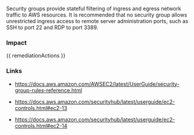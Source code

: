 
Security groups provide stateful filtering of ingress and egress network traffic to AWS
resources. It is recommended that no security group allows unrestricted ingress access to
remote server administration ports, such as SSH to port 22 and RDP to port 3389.


### Impact
<!-- Add Impact here -->

<!-- DO NOT CHANGE -->
{{ remediationActions }}

### Links
- https://docs.aws.amazon.com/AWSEC2/latest/UserGuide/security-group-rules-reference.html

- https://docs.aws.amazon.com/securityhub/latest/userguide/ec2-controls.html#ec2-13

- https://docs.aws.amazon.com/securityhub/latest/userguide/ec2-controls.html#ec2-14


